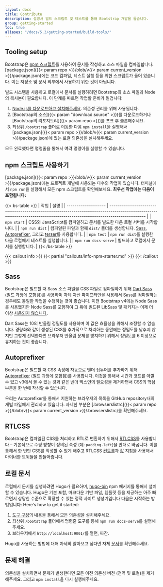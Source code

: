 ```yaml
---
layout: docs
title: Contribute
description: 설명서 빌드 스크립트 및 테스트를 통해 Bootstrap 개발을 돕습니다.
group: getting-started
toc: true
aliases: "/docs/5.3/getting-started/build-tools/"
---
```


## Tooling setup

Bootstrap은 [npm 스크립트](https://docs.npmjs.com/misc/scripts/)를 사용하여 문서를 작성하고 소스 파일을 컴파일합니다. [package.json]({{< param repo >}}/blob/v{{< param current_version >}}/package.json)에는 코드 컴파일, 테스트 실행 등을 위한 스크립트가 들어 있습니다. 이는 저장소 및 문서 외부에서 사용하기 위한 것이 아닙니다.

빌드 시스템을 사용하고 로컬에서 문서를 실행하려면 Bootstrap의 소스 파일과 Node의 복사본이 필요합니다. 이 단계를 따르면 작업할 준비가 될겁니다:

1. [Node.js를 다운로드하고 설치해주세요](https://nodejs.org/ko/download). 의존성 관리를 위해 사용됩니다.
2. [Bootstrap의 소스]({{< param "download.source" >}})를 다운로드하거나 [Bootstrap의 리포지토리]({{< param repo >}})를 포크 후 클론해주세요.
3. 최상위 `/bootstrap` 폴더로 이동한 다음 `npm install`을 실행해서 [package.json]({{< param repo >}}/blob/v{{< param current_version >}}/package.json)에 있는 로컬 의존성을 설치해주세요.

모두 완료했다면 명령줄을 통해서 여려 명령어를 실행할 수 있습니다.

## npm 스크립트 사용하기

[package.json]({{< param repo >}}/blob/v{{< param current_version >}}/package.json)에는 프로젝트 개발에 사용되는 다수의 작업이 있습니다. 터미널에서 `npm run`을 실행해서 모든 npm 스크립트를 확인해보세요. **최우선 작업에는 다음이 포함됩니다:**

{{< bs-table >}}
| 작업                   | 설명                                                                                                                                                                             |
| -------------------- | ------------------------------------------------------------------------------------------------------------------------------------------------------------------------------ |
| `npm start`          | CSS와 JavaScript를 컴파일하고 문서를 빌드한 다음 로컬 서버를 시작합니다.                                                                                                                                |
| `npm run dist`       | 컴파일된 파일과 함께 `dist/` 폴더를 생성합니다. [Sass](https://sass-lang.com/), [Autoprefixer](https://github.com/postcss/autoprefixer), 그리고 [terser](https://github.com/terser/terser)를 사용합니다. |
| `npm test`           | `npm run dist`를 실행한 다음 로컬에서 테스트를 실행합니다.                                                                                                                                        |
| `npm run docs-serve` | 빌드하고 로컬에서 문서를 실행합니다.                                                                                                                                                           |
{{< /bs-table >}}

{{< callout info >}}
{{< partial "callouts/info-npm-starter.md" >}}
{{< /callout >}}

## Sass

Bootstrap은 빌드할 때 Sass 소스 파일을 CSS 파일로 컴파일하기 위해 [Dart Sass](https://sass-lang.com/dart-sass) (빌드 과정에 포함됨)를 사용하며 자체 자산 파이프라인을 사용해서 Sass를 컴파일하는 경우에도 동일한 작업을 수행하는 것이 좋습니다. 이전 Bootstrap v4에는 Node Sass를 사용했지만 Node Sass를 포함하여 그 위에 빌드된 LibSass 및 패키지는 이제 더 이상 [사용되지 않습니다](https://sass-lang.com/blog/libsass-is-deprecated).

Dart Sass는 10의 반올림 정밀도를 사용하며 이 값은 효율성을 위해서 조정할 수 없습니다. 경량화와 같이 생성된 CSS를 추가적으로 처리하는 동안에는 정밀도를 낮추지 않지만 그렇게 선택한다면 브라우저 반올림 문제를 방지하기 위해서 정밀도를 6 이상으로 유지하는 것이 좋습니다.

## Autoprefixer

Bootstrap은 빌드할 때 CSS 속성에 자동으로 벤더 접두어를 추가하기 위해 [Autoprefixer](https://github.com/postcss/autoprefixer) (빌드 과정에 포함됨)를 사용합니다. 이것을 통해서 시간과 코드를 아낄 수 있고 v3에서 볼 수 있는 것과 같은 벤더 믹스인의 필요성을 제거하면서 CSS의 핵심 부분을 한 번에 작성할 수 있습니다.

우리는 Autoprefixer를 통해서 지원하는 브라우저의 목록을 GitHub repository내의 개별 파일에서 관리하고 있습니다. 자세한 부분은 [.browserslistrc]({{< param repo >}}/blob/v{{< param current_version >}}/.browserslistrc)를 확인해주세요.

## RTLCSS

Bootstrap은 컴파일된 CSS를 처리하고 RTL로 변환하기 위해서 [RTLCSS](https://rtlcss.com/)를 사용합니다 – 기본적으로 수평 방향이 정의된 속성 (예: `padding-left`)을 반대로 바꿉니다. 이를 통해서 한 번만 CSS를 작성할 수 있게 해주고 RTLCSS [컨트롤](https://rtlcss.com/learn/usage-guide/control-directives/)과 [값](https://rtlcss.com/learn/usage-guide/value-directives/) 지침을 사용해서 마이너한 트윅들을 만들어줍니다.

## 로컬 문서

로컬에서 문서를 실행하려면 Hugo가 필요하며, [hugo-bin](https://www.npmjs.com/package/hugo-bin) npm 패키지를 통해서 설치할 수 있습니다. Hugo은 기본 포함, 마크다운 기반 파일, 템플릿 등을 제공하는 아주 빠르면서 상당한 수준으로 확장할 수 있는 정적 사이트 생성기입니다 다음은 시작하는 방법입니다: Here's how to get it started:

1. [도구 구성](#도구-구성)의 내용을 통해서 모든 의존성을 설치해주세요.
2. 최상위 `/bootstrap` 폴더에서 명령줄 도구를 통해 `npm run docs-serve`를 실행해 주세요.
3. 브라우저에서 `http://localhost:9001/`를 열면, 짜잔.

Hugo를 사용하는 방법에 대해 자세히 알아보고 싶다면 자체 [문서](https://gohugo.io/documentation/)를 확인해주세요.

## 문제 해결

의존성을 설치하면서 문제가 발생한다면 모든 이전 의존성 버전 (전역 및 로컬)을 제거해주세요. 그리고 `npm install`을 다시 실행해주세요.
